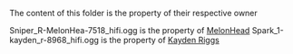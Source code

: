 The content of this folder is the property of their respective owner

Sniper_R-MelonHea-7518_hifi.ogg is the property of [MelonHead](http://www.flashkit.com/soundfx/Mayhem/Rifles/Sniper_R-MelonHea-7518/index.php)
Spark_1-kayden_r-8968_hifi.ogg is the property of [Kayden Riggs](http://www.flashkit.com/soundfx/Electronic/Electricity/Spark_1-kayden_r-8968/index.php)

